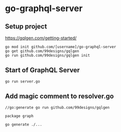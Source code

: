 # go-graphql-server

## Setup project

https://gqlgen.com/getting-started/

```shell
go mod init github.com/[username]/go-graphql-server
go get github.com/99designs/gqlgen
go run github.com/99designs/gqlgen init
```

## Start of GraphQL Server

```shell
go run server.go
```

## Add magic comment to resolver.go

```golang
//go:generate go run github.com/99designs/gqlgen

package graph
```

```shell
go generate ./...
```
